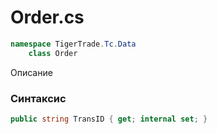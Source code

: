 
# Order.cs
```csharp
namespace TigerTrade.Tc.Data  
    class Order
```

Описание

### Синтаксис
```csharp
public string TransID { get; internal set; }
```

